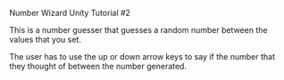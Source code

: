 Number Wizard Unity Tutorial #2

This is a number guesser that guesses a random number between the values that you set. 

The user has to use the up or down arrow keys to say if the number that they thought of between the number generated.
